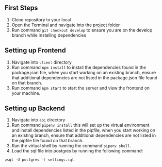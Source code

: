 ## First Steps
1. Clone repository to your local
2. Open the Terminal and navigate into the project folder
3. Run command `git checkout develop` to ensure you are on the develop branch while installing dependencies

## Setting up Frontend
1. Navigate into `client` directory
2. Run command `npm install` to install the dependencies found in the package.json file, when you start working on an existing branch, ensure that additional dependencies are not listed in the package.json file found on that branch.
3. Run command `npm start` to start the server and view the frontend on your machine.

## Setting up Backend
1. Navigate into `api` directory
2. Run command `pipenv install` this will set up the virtual environment and install dependencies listed in the pipfile, when you start working on an existing branch, ensure that additional dependencies are not listed in the pipfile file found on that branch.
3. Run the virtual shell by running the command `pipenv shell`.
4. Load the sql file into postgres by running the following command:
```
psql -U postgres -f settings.sql
```